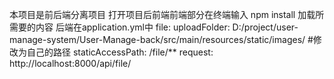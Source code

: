 本项目是前后端分离项目
打开项目后前端前端部分在终端输入 npm install 加载所需要的内容
后端在application.yml中
file:
  uploadFolder: D:/project/user-manage-system/User-Manage-back/src/main/resources/static/images/ #修改为自己的路径
  staticAccessPath: /file/**
  request: http://localhost:8000/api/file/  
